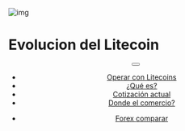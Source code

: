 <div class="jumbotron" markdown="1">

![img]({{img-url}}litecoin.png)

# Evolucion del Litecoin

</div>
<header class="navbar navbar-static-top navbar-inverse navbar-sticky" id="top" role="banner">
  <div class="container">
    <div class="navbar-header">
      <button class="navbar-toggle collapsed" type="button" data-toggle="collapse" data-target=".navbar-collapse">
        <span class="icon-bar"></span>
        <span class="icon-bar"></span>
        <span class="icon-bar"></span>
      </button>
    </div>
    <nav class="navbar-collapse collapse" role="navigation" style="height: 1px;" id="scrollpsy">
      <ul class="nav navbar-nav">
        <li class="active">
          <a href="#top">Operar con Litecoins</a>
        </li>
        <li>
          <a href="#section-1">¿Qué es?</a>
        </li>
        <li>
          <a href="#section-2">Cotización actual</a>
        </li>
        <li>
          <a href="#section-3">Donde el comercio?</a>
        </li>
      </ul>
      <ul class="nav navbar-nav navbar-right">
        <li>
          <a href="{{url}}">Forex <i class="fa fa-bar-chart-o"></i> comparar</a>
        </li>
      </ul>
    </nav>
  </div>
</header>
